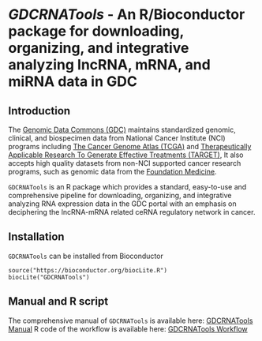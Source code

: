 # *GDCRNATools* - An R/Bioconductor package for downloading, organizing, and integrative analyzing lncRNA, mRNA, and miRNA data in GDC


## Introduction

The [Genomic Data Commons (GDC)](https://portal.gdc.cancer.gov/) maintains standardized genomic, clinical, and biospecimen data from National Cancer Institute (NCI) programs including [The Cancer Genome Atlas (TCGA)](https://tcga-data.nci.nih.gov/) and [Therapeutically Applicable Research To Generate Effective Treatments (TARGET)](https://ocg.cancer.gov/programs/target), It also accepts high quality datasets from non-NCI supported cancer research programs, such as genomic data from the [Foundation Medicine](https://www.foundationmedicine.com/).

`GDCRNATools` is an R package which provides a standard, easy-to-use and comprehensive pipeline for downloading, organizing, and integrative analyzing RNA expression data in the GDC portal with an emphasis on deciphering the lncRNA-mRNA related ceRNA regulatory network in cancer.


## Installation
`GDCRNATools` can be installed from Bioconductor

```{r installation, message=FALSE, warning=FALSE, eval=FALSE}
source("https://bioconductor.org/biocLite.R")
biocLite("GDCRNATools")
```

## Manual and R script
The comprehensive manual of `GDCRNATools` is available here: [GDCRNATools Manual](http://htmlpreview.github.io/?https://github.com/Jialab-UCR/Jialab-UCR.github.io/blob/master/GDCRNATools_manual.html)
R code of the workflow is available here: [GDCRNATools Workflow](https://github.com/Jialab-UCR/Jialab-UCR.github.io/blob/master/GDCRNATools.workflow.R)
